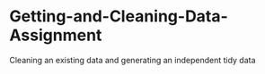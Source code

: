 # Getting-and-Cleaning-Data-Assignment
Cleaning an existing data and generating an independent tidy data
